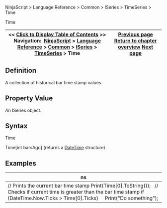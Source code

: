 ﻿
NinjaScript > Language Reference > Common > ISeries<T> > TimeSeries<DateTime> > Time

Time

| << [Click to Display Table of Contents](iseries_time.md) >> **Navigation:**     [NinjaScript](ninjascript-1.md) > [Language Reference](language_reference_wip-1.md) > [Common](common-1.md) > [ISeries<T>](iseriest-1.md) > [TimeSeries<DateTime>](timeseries-1.md) > Time | [Previous page](timeseries-1.md) [Return to chapter overview](timeseries-1.md) [Next page](iseries_times-1.md) |
| --- | --- |
## Definition
A collection of historical bar time stamp values.
 
## Property Value
An ISeries<DateTime> object.
 
## Syntax
Time  

Time[int barsAgo] (returns a [DateTime](http://msdn2.microsoft.com/en-us/library/system.datetime.aspx) structure)
 
## 
## Examples

| ns |
| --- |
| // Prints the current bar time stamp Print(Time[0].ToString());   // Checks if current time is greater than the bar time stamp if (DateTime.Now.Ticks > Time[0].Ticks)      Print("Do something"); |
